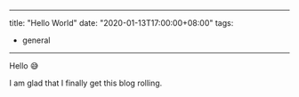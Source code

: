 
---
title: "Hello World"
date: "2020-01-13T17:00:00+08:00"
tags:
- general
---

Hello 😅 

I am glad that I finally get this blog rolling.




